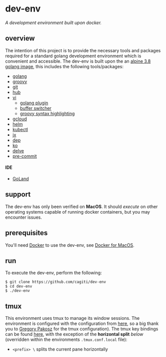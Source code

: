 # dev-env
_A development environment built upon docker._

## overview
The intention of this project is to provide the necessary tools and packages required for a standard golang development environment which is convenient and accessible. The dev-env is built upon the an [alpine 3.8 golang image](https://hub.docker.com/_/golang), this includes the following tools/packages:
- [golang](https://golang.org/)
- [groovy](http://groovy-lang.org/)
- [git](https://git-scm.com/)
- [hub](https://github.com/github/hub)
- [vi](https://www.vim.org/)
  - [golang plugin](https://github.com/fatih/vim-go)
  - [buffer switcher](https://github.com/manniwood/vim-buf)
  - [groovy syntax highlighting](https://github.com/vim-scripts/groovy.vim)
- [gcloud](https://cloud.google.com/sdk/gcloud/)
- [helm](https://helm.sh/)
- [kubectl](https://kubernetes.io/docs/tasks/tools/install-kubectl/)
- [jx](https://github.com/jenkins-x/jx)
- [dep](https://github.com/golang/dep)
- [ko](https://github.com/google/go-containerregistry/tree/master/cmd/ko)
- [delve](https://github.com/go-delve/delve)
- [pre-commit](https://pre-commit.com/)
#### IDE
- [GoLand](docs/goland.md)

## support
The dev-env has only been verified on **MacOS**. It should _execute_ on other operating systems capable of running docker containers, but you may encounter issues.

## prerequisites
You'll need [Docker](https://www.docker.com/) to use the dev-env, see [Docker for MacOS](https://hub.docker.com/editions/community/docker-ce-desktop-mac).

## run
To execute the dev-env, perform the following:
```
$ git clone https://github.com/cagiti/dev-env
$ cd dev-env
$ ./dev-env
```

## tmux
This environment uses tmux to manage its window sessions. The environment is configured with the configuration from [here](https://github.com/gpakosz/.tmux), so a big thank you to [Gregory Pakosz](https://github.com/gpakosz) for the tmux configuration). The tmux key bindings can be found [here](https://github.com/gpakosz/.tmux#bindings), with the exception of the **horizontal split** _below_ (overridden within the environments `.tmux.conf.local` file):
- `<prefix> \` splits the current pane horizontally
